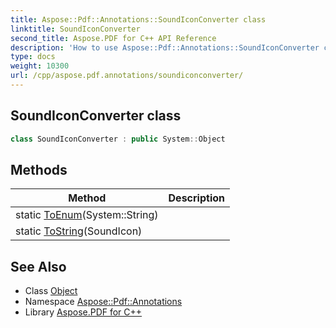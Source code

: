 ```yaml
---
title: Aspose::Pdf::Annotations::SoundIconConverter class
linktitle: SoundIconConverter
second_title: Aspose.PDF for C++ API Reference
description: 'How to use Aspose::Pdf::Annotations::SoundIconConverter class in C++.'
type: docs
weight: 10300
url: /cpp/aspose.pdf.annotations/soundiconconverter/
---
```

## SoundIconConverter class




```cpp
class SoundIconConverter : public System::Object
```

## Methods

| Method | Description |
| --- | --- |
| static [ToEnum](./toenum/)(System::String) |  |
| static [ToString](./tostring/)(SoundIcon) |  |
## See Also

* Class [Object](../../system/object/)
* Namespace [Aspose::Pdf::Annotations](../)
* Library [Aspose.PDF for C++](../../)
